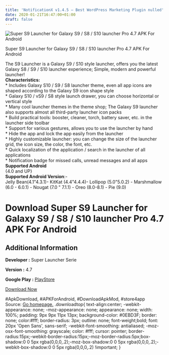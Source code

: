 ```yaml
---
title: 'NotificationX v1.4.5 – Best WordPress Marketing Plugin nulled'
date: 2020-01-21T16:47:00+01:00
draft: false
---
```


![Super S9 Launcher for Galaxy S9 / S8 / S10 launcher Pro 4.7 APK For Android](https://i0.wp.com/apkhome.net/wp-content/uploads/2020/01/Super-S9-Launcher-for-Galaxy-S9.png "Super S9 Launcher for Galaxy S9 / S8 / S10 launcher Pro 4.7 APK For Android")

  

Super S9 Launcher for Galaxy S9 / S8 / S10 launcher Pro 4.7 APK For Android

The S9 Launcher is a Galaxy S9 / S10 style launcher, offers you the latest Galaxy S8 / S9 / S10 launcher experience; Simple, modern and powerful launcher!  
**Characteristics:**  
\* Includes Galaxy S10 / S9 / S8 launcher theme, even all app icons are shaped according to the Galaxy S9 icon shape style  
\* Galaxy S10 / vS9 / S8 style launch drawer, you can choose horizontal or vertical style  
\* Many cool launcher themes in the theme shop; The Galaxy S9 launcher also supports almost all third-party launcher icon packs  
\* Build practical tools: booster, cleaner, torch, battery saver, etc. in the launcher side toolbar  
\* Support for various gestures, allows you to use the launcher by hand  
\* Hide the app and lock the app easily from the launcher  
\* Highly customizable launcher: you can change the size of the launcher grid, the icon size, the color, the font, etc.  
\* Quick localization of the application / search in the launcher of all applications  
\* Notification badge for missed calls, unread messages and all apps  
**Supported Android**  
{4.0 and UP}  
**Supported Android Version**:-  
Jelly Bean(4.1"4.3.1)- KitKat (4.4"4.4.4)- Lollipop (5.0"5.0.2) - Marshmallow (6.0 - 6.0.1) - Nougat (7.0 " 7.1.1) - Oreo (8.0-8.1) - Pie (9.0)

Download Super S9 Launcher for Galaxy S9 / S8 / S10 launcher Pro 4.7 APK For Android
====================================================================================

Additional Information
----------------------

**Developer :** Super Launcher Serie

**Version :** 4.7

**Google Play :** [PlayStore](https://play.google.com/store/apps/details?id=com.s9launcher.galaxy.launcher&hl=en)

  

[Download Now](https://store4app.co/post/super-s9-launcher-for-galaxy-s9-s8-s10-launcher-pro-4-7-apk-for-android_1579621236)

  
#ApkDownload, #APKForAndroid, #DownloadApkMod, #store4app  
Source: [Go homepage.](https://store4app.co/post/super-s9-launcher-for-galaxy-s9-s8-s10-launcher-pro-4-7-apk-for-android_1579621236) .downloadtop{ text-align:center; -webkit-appearance: none; -moz-appearance: none; appearance: none; width: 100%; padding: 9px 9px 11px 13px; background-color: #0EBD3F; border: none; color:#fff; border-radius: 3px; outline: none; font-weight;bold; font: 20px 'Open Sans', sans-serif; -webkit-font-smoothing: antialiased; -moz-osx-font-smoothing: grayscale; color: #fff; cursor: pointer; border-radius:15px;-webkit-border-radius:15px;-moz-border-radius:5px;box-shadow:0 0 5px rgba(0,0,0,.2);-moz-box-shadow:0 0 5px rgba(0,0,0,.2);-webkit-box-shadow:0 0 5px rgba(0,0,0,.2) !important; }